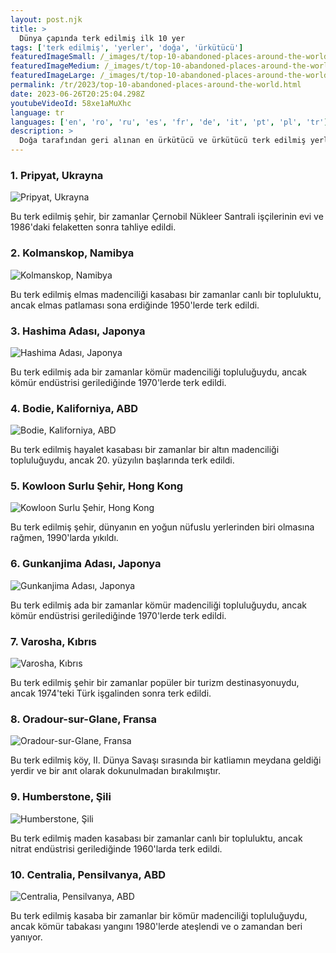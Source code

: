 ```yaml
---
layout: post.njk
title: >
  Dünya çapında terk edilmiş ilk 10 yer
tags: ['terk edilmiş', 'yerler', 'doğa', 'ürkütücü']
featuredImageSmall: /_images/t/top-10-abandoned-places-around-the-world-cover-tr-small.webp
featuredImageMedium: /_images/t/top-10-abandoned-places-around-the-world-cover-tr-medium.webp
featuredImageLarge: /_images/t/top-10-abandoned-places-around-the-world-cover-tr-large.webp
permalink: /tr/2023/top-10-abandoned-places-around-the-world.html
date: 2023-06-26T20:25:04.298Z
youtubeVideoId: 58xe1aMuXhc
language: tr
languages: ['en', 'ro', 'ru', 'es', 'fr', 'de', 'it', 'pt', 'pl', 'tr']
description: >
  Doğa tarafından geri alınan en ürkütücü ve ürkütücü terk edilmiş yerleri keşfedin.
---
```


### 1. Pripyat, Ukrayna

![Pripyat, Ukrayna](/_images/0/0a3ff15f1a711d913652f01b57238742-medium.webp)

Bu terk edilmiş şehir, bir zamanlar Çernobil Nükleer Santrali işçilerinin evi ve 1986'daki felaketten sonra tahliye edildi.

### 2. Kolmanskop, Namibya

![Kolmanskop, Namibya](/_images/3/343cbeccc4ba7b9193d00360a67f67d5-medium.webp)

Bu terk edilmiş elmas madenciliği kasabası bir zamanlar canlı bir topluluktu, ancak elmas patlaması sona erdiğinde 1950'lerde terk edildi.

### 3. Hashima Adası, Japonya

![Hashima Adası, Japonya](/_images/7/7f221315f73d6afbd692fc02382ed328-medium.webp)

Bu terk edilmiş ada bir zamanlar kömür madenciliği topluluğuydu, ancak kömür endüstrisi gerilediğinde 1970'lerde terk edildi.

### 4. Bodie, Kaliforniya, ABD

![Bodie, Kaliforniya, ABD](/_images/0/0e07e8dacdc91b186ca1999e85fa0e11-medium.webp)

Bu terk edilmiş hayalet kasabası bir zamanlar bir altın madenciliği topluluğuydu, ancak 20. yüzyılın başlarında terk edildi.

### 5. Kowloon Surlu Şehir, Hong Kong

![Kowloon Surlu Şehir, Hong Kong](/_images/0/098e91c86883e9eb78449f43ea7c83f6-medium.webp)

Bu terk edilmiş şehir, dünyanın en yoğun nüfuslu yerlerinden biri olmasına rağmen, 1990'larda yıkıldı.

### 6. Gunkanjima Adası, Japonya

![Gunkanjima Adası, Japonya](/_images/7/7f221315f73d6afbd692fc02382ed328-medium.webp)

Bu terk edilmiş ada bir zamanlar kömür madenciliği topluluğuydu, ancak kömür endüstrisi gerilediğinde 1970'lerde terk edildi.

### 7. Varosha, Kıbrıs

![Varosha, Kıbrıs](/_images/8/8341e62635e44a0360c0a5812a342be5-medium.webp)

Bu terk edilmiş şehir bir zamanlar popüler bir turizm destinasyonuydu, ancak 1974'teki Türk işgalinden sonra terk edildi.

### 8. Oradour-sur-Glane, Fransa

![Oradour-sur-Glane, Fransa](/_images/d/d64e45c2eedb9020ecd86fd7bd4d8fde-medium.webp)

Bu terk edilmiş köy, II. Dünya Savaşı sırasında bir katliamın meydana geldiği yerdir ve bir anıt olarak dokunulmadan bırakılmıştır.

### 9. Humberstone, Şili

![Humberstone, Şili](/_images/0/0d2f2e6aa33278f6f13defe425b8daa1-medium.webp)

Bu terk edilmiş maden kasabası bir zamanlar canlı bir topluluktu, ancak nitrat endüstrisi gerilediğinde 1960'larda terk edildi.

### 10. Centralia, Pensilvanya, ABD

![Centralia, Pensilvanya, ABD](/_images/a/a18c6131fff9851512fb884a7e06f26c-medium.webp)

Bu terk edilmiş kasaba bir zamanlar bir kömür madenciliği topluluğuydu, ancak kömür tabakası yangını 1980'lerde ateşlendi ve o zamandan beri yanıyor.

